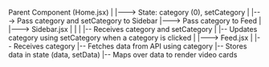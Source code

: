 Parent Component (Home.jsx)
   |
   |---> State: category (0), setCategory
   |
   |---> Pass category and setCategory to Sidebar
   |---> Pass category to Feed
   |
   |---> Sidebar.jsx
   |       |
   |       |-- Receives category and setCategory
   |       |-- Updates category using setCategory when a category is clicked
   |
   |---> Feed.jsx
           |
           |-- Receives category
           |-- Fetches data from API using category
           |-- Stores data in state (data, setData)
           |-- Maps over data to render video cards